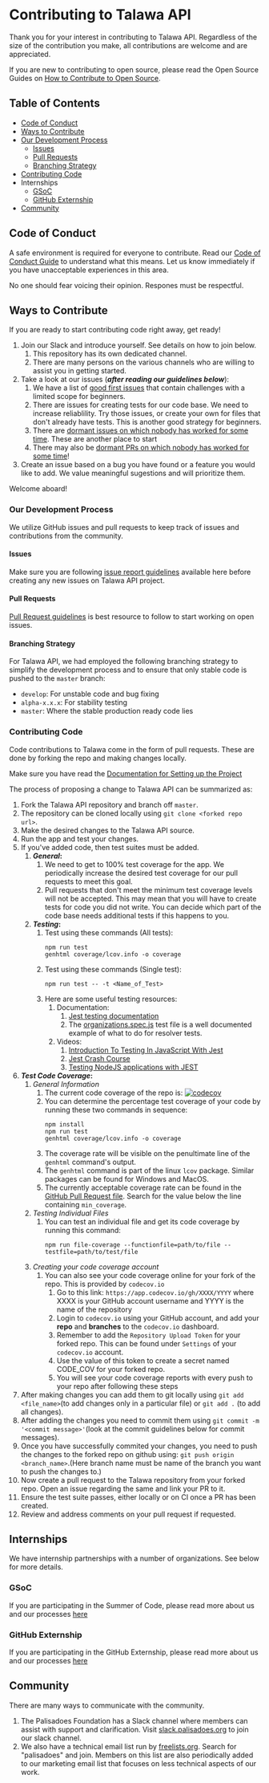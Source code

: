 # Contributing to Talawa API
Thank you for your interest in contributing to Talawa API. Regardless of the size of the contribution you make, all contributions are welcome and are appreciated. 

If you are new to contributing to open source, please read the Open Source Guides on [How to Contribute to Open Source](https://opensource.guide/how-to-contribute/).

## Table of Contents

  - [Code of Conduct](#code-of-conduct)
  - [Ways to Contribute](#ways-to-contribute)
  - [Our Development Process](#our-development-process)
      - [Issues](#issues)
      - [Pull Requests](#pull-requests)
      - [Branching Strategy](#branching-strategy)
  - [Contributing Code](#contributing-code)
  - Internships
      - [GSoC](#gsoc)
      - [GitHub Externship](#github-externship)
  - [Community](#community)
  
## Code of Conduct
A safe environment is required for everyone to contribute. Read our [Code of Conduct Guide](https://github.com/PalisadoesFoundation/talawa-api/blob/master/CODE_OF_CONDUCT.md) to understand what this means. Let us know immediately if you have unacceptable experiences in this area.

No one should fear voicing their opinion. Respones must be respectful.

## Ways to Contribute

If you are ready to start contributing code right away, get ready!

1. Join our Slack and introduce yourself. See details on how to join below.
   1. This repository has its own dedicated channel.
   1. There are many persons on the various channels who are willing to assist you in getting started.
1. Take a look at our issues (**_after reading our guidelines below_**):
   1. We have a list of [good first issues](https://github.com/PalisadoesFoundation/talawa-api/labels/good%20first%20issue) that contain challenges with a limited scope for beginners.
   1. There are issues for creating tests for our code base. We need to increase reliablility. Try those issues, or create your own for files that don't already have tests. This is another good strategy for beginners.
   1. There are [dormant issues on which nobody has worked for some time](https://github.com/PalisadoesFoundation/talawa-api/issues?q=is%3Aopen+is%3Aissue+label%3Ano-issue-activity). These are another place to start
   1. There may also be [dormant PRs on which nobody has worked for some time](https://github.com/PalisadoesFoundation/talawa-api/issues?q=is%3Aopen+is%3Aissue+label%3Ano-issue-activity+label%3Ano-pr-activity)!
1. Create an issue based on a bug you have found or a feature you would like to add. We value meaningful sugestions and will prioritize them.

Welcome aboard!

### Our Development Process
We utilize GitHub issues and pull requests to keep track of issues and contributions from the community. 

#### Issues 
Make sure you are following [issue report guidelines](issue-guidelines.md) available here before creating any new issues on Talawa API project.

#### Pull Requests
[Pull Request guidelines](https://github.com/PalisadoesFoundation/talawa-api/blob/develop/PR-guidelines.md) is best resource to follow to start working on open issues.

#### Branching Strategy

For Talawa API, we had employed the following branching strategy to simplify the development process and to ensure that only stable code is pushed to the `master` branch:

- `develop`: For unstable code and bug fixing
- `alpha-x.x.x`: For stability testing
- `master`: Where the stable production ready code lies

### Contributing Code
Code contributions to Talawa come in the form of pull requests. These are done by forking the repo and making changes locally.

Make sure you have read the [Documentation for Setting up the Project](https://github.com/PalisadoesFoundation/talawa-api/blob/develop/INSTALLATION.md)

The process of proposing a change to Talawa API can be summarized as:
1. Fork the Talawa API repository and branch off `master`.
1. The repository can be cloned locally using `git clone <forked repo url>`.
1. Make the desired changes to the Talawa API source.
1. Run the app and test your changes.
1. If you've added code, then test suites must be added. 
   1. **_General_:** 
      1. We need to get to 100% test coverage for the app. We periodically increase the desired test coverage for our pull requests to meet this goal.
      1. Pull requests that don't meet the minimum test coverage levels will not be accepted. This may mean that you will have to create tests for code you did not write. You can decide which part of the code base needs additional tests if this happens to you.
   1. **_Testing_:**
      1. Test using these commands (All tests):
         ```
         npm run test
         genhtml coverage/lcov.info -o coverage
         ```    
      1. Test using these commands (Single test):
         ```
         npm run test -- -t <Name_of_Test>
         ```             
      1. Here are some useful testing resources:
         1. Documentation:
            1. [Jest testing documentation](https://jestjs.io/docs/expect)
            1. The [organizations.spec.js](https://github.com/PalisadoesFoundation/talawa-api/blob/develop/tests/resolvers/organization_query/organizations.spec.js) test file is a well documented example of what to do for resolver tests.
         1. Videos:
            1. [Introduction To Testing In JavaScript With Jest](https://www.youtube.com/watch?v=FgnxcUQ5vho)
            1. [Jest Crash Course](https://www.youtube.com/watch?v=7r4xVDI2vho)
            1. [Testing NodeJS applications with JEST](https://www.youtube.com/watch?v=8gHEv5iNRKk)
1. **_Test Code Coverage_:**
      1. _General Information_
         1. The current code coverage of the repo is: [![codecov](https://codecov.io/gh/PalisadoesFoundation/talawa-api/branch/develop/graph/badge.svg?token=CECBQTAOKM)](https://codecov.io/gh/PalisadoesFoundation/talawa-api)
         1. You can determine the percentage test coverage of your code by running these two commands in sequence:
            ```
            npm install
            npm run test
            genhtml coverage/lcov.info -o coverage
            ```
         1. The coverage rate will be visible on the penultimate line of the `genhtml` command's output.
         1. The `genhtml` command is part of the linux `lcov` package. Similar packages can be found for Windows and MacOS.
         1. The currently acceptable coverage rate can be found in the [GitHub Pull Request file](https://github.com/PalisadoesFoundation/talawa-api/blob/develop/.github/workflows/pull-request.yml). Search for the value below the line containing `min_coverage`.
      1. _Testing Individual Files_
         1. You can test an individual file and get its code coverage by running this command:
             ```
             npm run file-coverage --functionfile=path/to/file --testfile=path/to/test/file
             ```
      1. _Creating your code coverage account_
          1. You can also see your code coverage online for your fork of the repo. This is provided by `codecov.io`
              1. Go to this link: `https://app.codecov.io/gh/XXXX/YYYY` where XXXX is your GitHub account username and YYYY is the name of the repository
              1. Login to `codecov.io` using your GitHub account, and add your **repo** and **branches** to the `codecov.io` dashboard. 
              1. Remember to add the `Repository Upload Token` for your forked repo. This can be found under `Settings` of your `codecov.io` account. 
              1. Use the value of this token to create a secret named CODE_COV for your forked repo. 
              1. You will see your code coverage reports with every push to your repo after following these steps
1. After making changes you can add them to git locally using `git add <file_name>`(to add changes only in a particular file) or `git add .` (to add all changes).
1. After adding the changes you need to commit them using `git commit -m '<commit message>'`(look at the commit guidelines below for commit messages).
1. Once you have successfully commited your changes, you need to push the changes to the forked repo on github using: `git push origin <branch_name>`.(Here branch name must be name of the branch you want to push the changes to.)
1. Now create a pull request to the Talawa repository from your forked repo. Open an issue regarding the same and link your PR to it.
1. Ensure the test suite passes, either locally or on CI once a PR has been created. 
1. Review and address comments on your pull request if requested.

## Internships

We have internship partnerships with a number of organizations. See below for more details.

### GSoC
If you are participating in the Summer of Code, please read more about us and our processes [here](https://palisadoesfoundation.github.io/talawa-docs/docs/internships/gsoc/gsoc-introduction)

### GitHub Externship
If you are participating in the GitHub Externship, please read more about us and our processes [here](https://palisadoesfoundation.github.io/talawa-docs/docs/internships/github/github-introduction)

## Community
There are many ways to communicate with the community.

1. The Palisadoes Foundation has a Slack channel where members can assist with support and clarification. Visit [slack.palisadoes.org](http://slack.palisadoes.org) to join our slack channel.
1. We also have a technical email list run by [freelists.org](https://www.freelists.org/). Search for "palisadoes" and join. Members on this list are also periodically added to our marketing email list that focuses on less technical aspects of our work.
